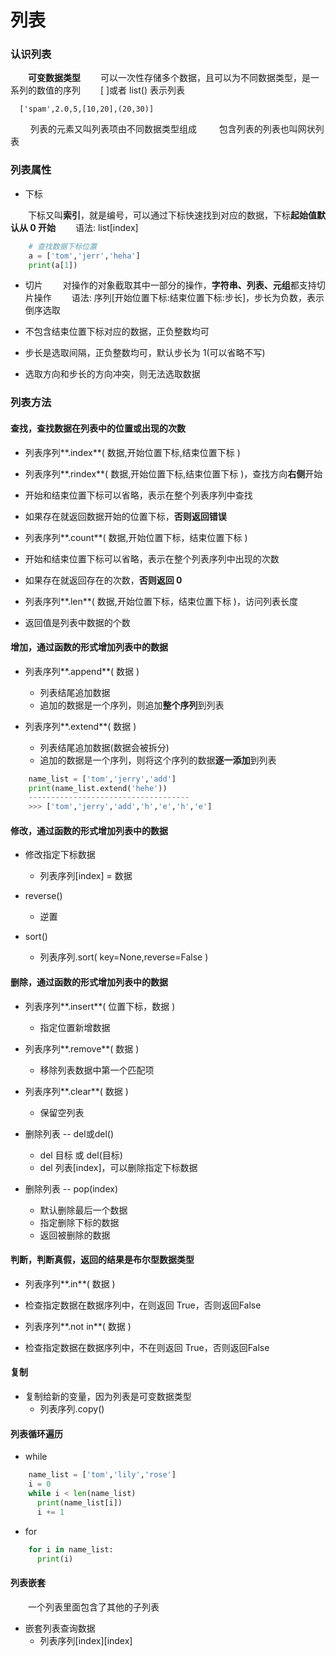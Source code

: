 # 列表
### 认识列表
&emsp;&emsp;**可变数据类型**
&emsp;&emsp;可以一次性存储多个数据，且可以为不同数据类型，是一系列的数值的序列
&emsp;&emsp;[ ]或者 list() 表示列表



```
  ['spam',2.0,5,[10,20],(20,30)]
```
&emsp;&emsp; 列表的元素又叫列表项由不同数据类型组成
&emsp;&emsp; 包含列表的列表也叫网状列表


### 列表属性
*  下标

&emsp;&emsp;下标又叫**索引**，就是编号，可以通过下标快速找到对应的数据，下标**起始值默认从 0 开始** 
&emsp;&emsp;语法: list[index]


```python 
    # 查找数据下标位置
    a = ['tom','jerr','heha']
    print(a[1])

```


*  切片
&emsp;&emsp;对操作的对象截取其中一部分的操作，**字符串、列表、元组**都支持切片操作
&emsp;&emsp;语法: 序列[开始位置下标:结束位置下标:步长]，步长为负数，表示倒序选取

  *  不包含结束位置下标对应的数据，正负整数均可
  *  步长是选取间隔，正负整数均可，默认步长为 1(可以省略不写)
  *  选取方向和步长的方向冲突，则无法选取数据


### 列表方法 
#### 查找，查找数据在列表中的位置或出现的次数

*  列表序列**.index**( 数据,开始位置下标,结束位置下标 )
  *  列表序列**.rindex**( 数据,开始位置下标,结束位置下标 )，查找方向**右侧**开始
  *  开始和结束位置下标可以省略，表示在整个列表序列中查找
  *  如果存在就返回数据开始的位置下标，**否则返回错误** 
  
  
*  列表序列**.count**( 数据,开始位置下标，结束位置下标 )
  *  开始和结束位置下标可以省略，表示在整个列表序列中出现的次数
  *  如果存在就返回存在的次数，**否则返回 0**
  
  
*  列表序列**.len**( 数据,开始位置下标，结束位置下标 )，访问列表长度
  *  返回值是列表中数据的个数



#### 增加，通过函数的形式增加列表中的数据

* 列表序列**.append**( 数据 )
  *  列表结尾追加数据
  *  追加的数据是一个序列，则追加**整个序列**到列表
  

* 列表序列**.extend**( 数据 )
  *  列表结尾追加数据(数据会被拆分)
  *  追加的数据是一个序列，则将这个序列的数据**逐一添加**到列表



```python
    name_list = ['tom','jerry','add']
    print(name_list.extend('hehe'))
    ------------------------------------
    >>> ['tom','jerry','add','h','e','h','e']

```

#### 修改，通过函数的形式增加列表中的数据

* 修改指定下标数据
  *  列表序列[index] = 数据

* reverse()
  *  逆置


* sort()
  *  列表序列.sort( key=None,reverse=False )


#### 删除，通过函数的形式增加列表中的数据

* 列表序列**.insert**( 位置下标，数据 )
  * 指定位置新增数据
  

* 列表序列**.remove**( 数据 )
  * 移除列表数据中第一个匹配项


* 列表序列**.clear**( 数据 )
  * 保留空列表
  

* 删除列表 -- del或del()
  * del 目标 或 del(目标)
  * del 列表[index]，可以删除指定下标数据
  
  
* 删除列表 -- pop(index)
  * 默认删除最后一个数据
  * 指定删除下标的数据
  * 返回被删除的数据


#### 判断，判断真假，返回的结果是布尔型数据类型

*  列表序列**.in**( 数据 )
  *  检查指定数据在数据序列中，在则返回 True，否则返回False
  

*  列表序列**.not in**( 数据 )
  *  检查指定数据在数据序列中，不在则返回 True，否则返回False


#### 复制

* 复制给新的变量，因为列表是可变数据类型
  *  列表序列.copy()



#### 列表循环遍历

* while


```python
    name_list = ['tom','lily','rose']
    i = 0
    while i < len(name_list)
      print(name_list[i])
      i += 1

```

* for

```python
    for i in name_list:
      print(i)

```


#### 列表嵌套
&emsp;&emsp;一个列表里面包含了其他的子列表

* 嵌套列表查询数据
  *  列表序列[index][index] 































